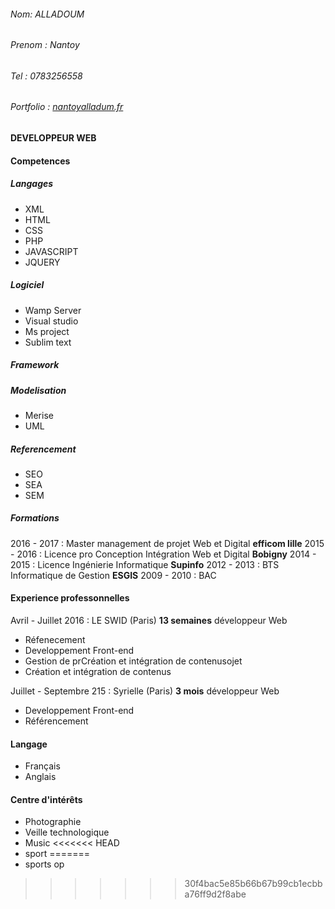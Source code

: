 ###### Nom: ALLADOUM
###### Prenom : *Nantoy* 
###### Tel : 0783256558 
###### Portfolio : [nantoyalladum.fr](nantoyalladoum.fr)

#### DEVELOPPEUR WEB

#### Competences
##### Langages
* XML
* HTML
* CSS
* PHP
* JAVASCRIPT
* JQUERY

##### Logiciel
* Wamp Server
* Visual studio
* Ms project
* Sublim text

##### Framework
##### Modelisation
* Merise
* UML
##### Referencement
* SEO
* SEA
* SEM

##### Formations
2016 - 2017 :  Master management de projet Web et Digital __efficom lille__
2015 - 2016 :  Licence pro Conception Intégration Web et Digital __Bobigny__
2014 - 2015 :  Licence Ingénierie Informatique __Supinfo__
2012 - 2013 :  BTS Informatique de Gestion __ESGIS__
2009 - 2010 :  BAC



#### Experience professonnelles
Avril - Juillet 2016  : LE SWID (Paris) **13 semaines** développeur Web
* Réfenecement
* Developpement Front-end
* Gestion de prCréation et intégration de contenusojet
* Création et intégration de contenus

Juillet - Septembre 215  : Syrielle (Paris) **3 mois** développeur Web
* Developpement Front-end
* Référencement

#### Langage
* Français
* Anglais

#### Centre  d'intérêts
* Photographie
* Veille technologique
* Music 
<<<<<<< HEAD
* sport
=======
* sports
op
>>>>>>> 30f4bac5e85b66b67b99cb1ecbba76ff9d2f8abe






